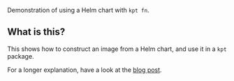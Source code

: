 Demonstration of using a Helm chart with `kpt fn`.

## What is this?

This shows how to construct an image from a Helm chart, and use it in
a `kpt` package.

For a longer explanation, have a look at the [blog
post](https://squaremo.dev/posts/using-helm-with-kpt/).
